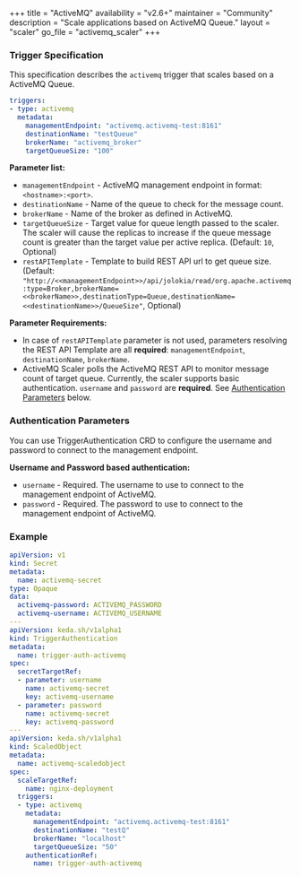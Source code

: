 +++
title = "ActiveMQ"
availability = "v2.6+"
maintainer = "Community"
description = "Scale applications based on ActiveMQ Queue."
layout = "scaler"
go_file = "activemq_scaler"
+++

### Trigger Specification

This specification describes the `activemq` trigger that scales based on a ActiveMQ Queue.

```yaml
triggers:
- type: activemq
  metadata:
    managementEndpoint: "activemq.activemq-test:8161"
    destinationName: "testQueue"
    brokerName: "activemq_broker"
    targetQueueSize: "100"
```

**Parameter list:**

- `managementEndpoint` - ActiveMQ management endpoint in format: `<hostname>:<port>`.
- `destinationName` - Name of the queue to check for the message count.
- `brokerName` - Name of the broker as defined in ActiveMQ.
- `targetQueueSize` - Target value for queue length passed to the scaler. The scaler will cause the replicas to increase if the queue message count is greater than the target value per active replica. (Default: `10`, Optional)
- `restAPITemplate` - Template to build REST API url to get queue size. (Default: `"http://<<managementEndpoint>>/api/jolokia/read/org.apache.activemq:type=Broker,brokerName=<<brokerName>>,destinationType=Queue,destinationName=<<destinationName>>/QueueSize"`, Optional) 

**Parameter Requirements:**

- In case of `restAPITemplate` parameter is not used, parameters resolving the REST API Template are all **required**: `managementEndpoint`, `destinationName`, `brokerName`.
- ActiveMQ Scaler polls the ActiveMQ REST API to monitor message count of target queue. Currently, the scaler supports basic authentication. `username` and `password` are **required**. See [Authentication Parameters](#authentication-parameters) below. 

### Authentication Parameters

You can use TriggerAuthentication CRD to configure the username and password to connect to the management endpoint.

**Username and Password based authentication:**

- `username` - Required. The username to use to connect to the management endpoint of ActiveMQ.
- `password` - Required. The password to use to connect to the management endpoint of ActiveMQ.

### Example

```yaml
apiVersion: v1
kind: Secret
metadata:
  name: activemq-secret
type: Opaque
data:
  activemq-password: ACTIVEMQ_PASSWORD
  activemq-username: ACTIVEMQ_USERNAME
---
apiVersion: keda.sh/v1alpha1
kind: TriggerAuthentication
metadata:
  name: trigger-auth-activemq
spec:
  secretTargetRef:
  - parameter: username
    name: activemq-secret
    key: activemq-username
  - parameter: password
    name: activemq-secret
    key: activemq-password
---
apiVersion: keda.sh/v1alpha1
kind: ScaledObject
metadata:
  name: activemq-scaledobject
spec:
  scaleTargetRef:
    name: nginx-deployment
  triggers:
  - type: activemq
    metadata:
      managementEndpoint: "activemq.activemq-test:8161"
      destinationName: "testQ"
      brokerName: "localhost"
      targetQueueSize: "50"
    authenticationRef:
      name: trigger-auth-activemq
```
